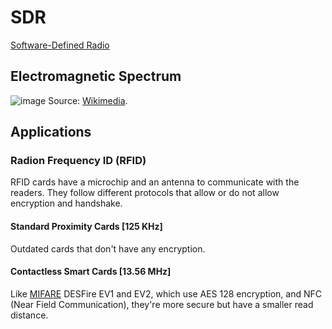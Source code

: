 # SDR
[Software-Defined Radio](https://en.wikipedia.org/wiki/Software-defined_radio)

## Electromagnetic Spectrum
![image](https://github.com/shehio/SDR/assets/4094464/d0c16fe7-4715-4467-8d09-47189fbae50c)
Source: [Wikimedia](https://en.wikipedia.org/wiki/Electromagnetic_spectrum).

## Applications
### Radion Frequency ID (RFID)
RFID cards have a microchip and an antenna to communicate with the readers. They follow different protocols that allow or do not allow encryption and handshake.

#### Standard Proximity Cards [125 KHz]
Outdated cards that don't have any encryption.

#### Contactless Smart Cards [13.56 MHz]
Like [MIFARE](https://en.wikipedia.org/wiki/MIFARE) DESFire EV1 and EV2, which use AES 128 encryption, and NFC (Near Field Communication), they're more secure but have a smaller read distance.

